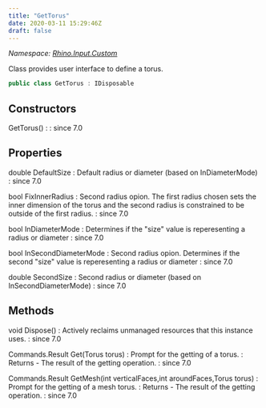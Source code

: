 ```yaml
---
title: "GetTorus"
date: 2020-03-11 15:29:46Z
draft: false
---
```


*Namespace: [Rhino.Input.Custom](../)*

Class provides user interface to define a torus.
```cs
public class GetTorus : IDisposable
```
## Constructors

GetTorus()
: 
: since 7.0
## Properties

double DefaultSize
: Default radius or diameter (based on InDiameterMode)
: since 7.0

bool FixInnerRadius
: Second radius opion. The first radius chosen sets the inner dimension of the torus and the second radius is constrained to be outside of the first radius.
: since 7.0

bool InDiameterMode
: Determines if the "size" value is reperesenting a radius or diameter
: since 7.0

bool InSecondDiameterMode
: Second radius opion. Determines if the second "size" value is reperesenting a radius or diameter
: since 7.0

double SecondSize
: Second radius or diameter (based on InSecondDiameterMode)
: since 7.0
## Methods

void Dispose()
: Actively reclaims unmanaged resources that this instance uses.
: since 7.0

Commands.Result Get(Torus torus)
: Prompt for the getting of a torus.
: Returns - The result of the getting operation.
: since 7.0

Commands.Result GetMesh(int verticalFaces,int aroundFaces,Torus torus)
: Prompt for the getting of a mesh torus.
: Returns - The result of the getting operation.
: since 7.0
